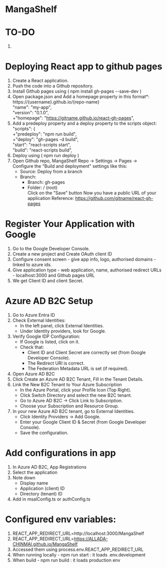 # MangaShelf
# TO-DO
1. 
# Deploying React app to github pages
1. Create a React application.  
2. Push the code into a Github repository.  
3. Install Github pages using ( npm install gh-pages --save-dev )  
4. Open package.json and Add a homepage property in this format*: https://{username}.github.io/{repo-name}  
   "name": "my-app",  
   "version": "0.1.0",  
   +"homepage": "https://gitname.github.io/react-gh-pages",  
5. Add a predeploy property and a deploy property to the scripts object:   
   "scripts": {   
   +"predeploy": "npm run build",   
   +"deploy": "gh-pages -d build",   
   "start": "react-scripts start",   
   "build": "react-scripts build",   
6. Deploy using ( npm run deploy )   
7. Open Github repo, MangaShelf Repo -> Settings -> Pages ->   
   Configure the "Build and deployment" settings like this:   
    + Source: Deploy from a branch   
    + Branch:   
       - Branch: gh-pages   
       - Folder: / (root)   
    Click on the "Save" button
    Now you have a public URL of your application
Reference: https://github.com/gitname/react-gh-pages   


# Register Your Application with Google
1. Go to the Google Developer Console.
2. Create a new project and Create OAuth client ID
3. Configure consent screen - give app info, logo, authorised domains - linked to azure ids.
4. Give application type - web application, name, authorised redirect URLs - localhost:3000 and Github pages URL
5. We get Client ID and client Secret.

# Azure AD B2C Setup
1. Go to Azure Entra ID
2. Check External Identities:
   - In the left panel, click External Identities.
   - Under Identity providers, look for Google.
3. Verify Google IDP Configuration:
   - If Google is listed, click on it.
   - Check that:
      + Client ID and Client Secret are correctly set (from Google Developer Console).
      + The Redirect URI is correct.
      + The Federation Metadata URL is set (if required).
4. Open Azure AD B2C 
5. Click Create an Azure AD B2C Tenant, Fill in the Tenant Details.
6. Link the New B2C Tenant to Your Azure Subscription
    + In the Azure Portal, click your Profile Icon (Top Right).
    + Click Switch Directory and select the new B2C tenant.
    + Go to Azure AD B2C → Click Link to Subscription.
    + Choose your Subscription and Resource Group.
7. In your new Azure AD B2C tenant, go to External Identities.
    + Click Identity Providers → Add Google.
    + Enter your Google Client ID & Secret (from Google Developer Console).
    + Save the configuration.
  
# Add configurations in app
1. In Azure AD B2C, App Registrations
2. Select the application
3. Note down
    + Display name
    + Application (client) ID
    + Directory (tenant) ID
4. Add in msalConfig.ts or authConfig.ts

# Configured env variables:
1. REACT_APP_REDIRECT_URL=http://localhost:3000/MangaShelf
2. REACT_APP_REDIRECT_URL=https://ALLADA-CHINMAI.github.io/MangaShelf
3. Accessed them using process.env.REACT_APP_REDIRECT_URL
4. When running locally - npm run start : it loads .env.development
5. When build - npm run build : it loads production env





































